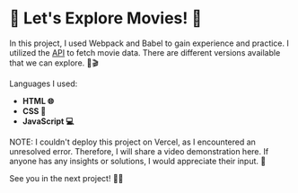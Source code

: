 # 🍿 Let's Explore Movies! 🎥

In this project, I used Webpack and Babel to gain experience and practice. 
I utilized the [API](https://www.themoviedb.org/) to fetch movie data. There are different versions available that we can explore. 🌟🎬

Languages I used:

- **HTML 🌐**
- **CSS 🎨**
- **JavaScript 💻**
  
NOTE: I couldn't deploy this project on Vercel, as I encountered an unresolved error. Therefore, I will share a video demonstration here. If anyone has any insights or solutions, I would appreciate their input. 🙏

See you in the next project! 👋🚀
